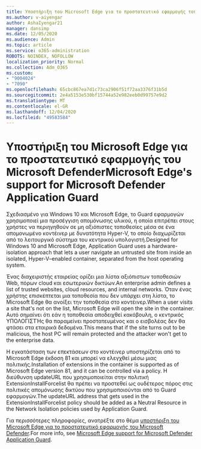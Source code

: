 ```yaml
---
title: Υποστήριξη του Microsoft Edge για το προστατευτικό εφαρμογής του Microsoft Defender
ms.author: v-aiyengar
author: AshaIyengar21
manager: dansimp
ms.date: 12/05/2020
ms.audience: Admin
ms.topic: article
ms.service: o365-administration
ROBOTS: NOINDEX, NOFOLLOW
localization_priority: Normal
ms.collection: Adm_O365
ms.custom:
- "9004024"
- "7090"
ms.openlocfilehash: 65cbc867ea7d1c73ca2906f51f72aa3376f31b5d
ms.sourcegitcommit: 2e4a5153e530bf15744a52e982eeb0d99757e9d2
ms.translationtype: MT
ms.contentlocale: el-GR
ms.lasthandoff: 12/04/2020
ms.locfileid: "49583584"
---
```

# <a name="microsoft-edges-support-for-microsoft-defender-application-guard"></a><span data-ttu-id="3a696-102">Υποστήριξη του Microsoft Edge για το προστατευτικό εφαρμογής του Microsoft Defender</span><span class="sxs-lookup"><span data-stu-id="3a696-102">Microsoft Edge's support for Microsoft Defender Application Guard</span></span>

<span data-ttu-id="3a696-103">Σχεδιασμένο για Windows 10 και Microsoft Edge, το Guard εφαρμογών χρησιμοποιεί μια προσέγγιση απομόνωσης υλικού, η οποία επιτρέπει στους χρήστες να περιηγηθούν σε μη αξιόπιστες τοποθεσίες μέσα σε ένα απομονωμένο κοντέινερ με δυνατότητα Hyper-V, το οποίο διαχωρίζεται από το λειτουργικό σύστημα του κεντρικού υπολογιστή.</span><span class="sxs-lookup"><span data-stu-id="3a696-103">Designed for Windows 10 and Microsoft Edge, Application Guard uses a hardware-isolation approach that lets a user navigate an untrusted site from inside an isolated, Hyper-V–enabled container, separated from the host operating system.</span></span>

<span data-ttu-id="3a696-104">Ένας διαχειριστής εταιρείας ορίζει μια λίστα αξιόπιστων τοποθεσιών Web, πόρων cloud και εσωτερικών δικτύων.</span><span class="sxs-lookup"><span data-stu-id="3a696-104">An enterprise admin defines a list of trusted websites, cloud resources, and internal networks.</span></span> <span data-ttu-id="3a696-105">Όταν ένας χρήστης επισκέπτεται μια τοποθεσία που δεν υπάρχει στη λίστα, το Microsoft Edge θα ανοίξει την τοποθεσία στο κοντέινερ.</span><span class="sxs-lookup"><span data-stu-id="3a696-105">When a user visits a site that's not on the list, Microsoft Edge will open the site in the container.</span></span> <span data-ttu-id="3a696-106">Αυτό σημαίνει ότι εάν η τοποθεσία αποδειχθεί κακόβουλη, ο κεντρικός ΥΠΟΛΟΓΙΣΤΉς θα παραμείνει προστατευμένος και ο εισβολέας δεν θα φτάσει στα εταιρικά δεδομένα.</span><span class="sxs-lookup"><span data-stu-id="3a696-106">This means that if the site turns out to be malicious, the host PC will remain protected and the attacker won't get to the enterprise data.</span></span>

<span data-ttu-id="3a696-107">Η εγκατάσταση των επεκτάσεων στο κοντέινερ υποστηρίζεται από το Microsoft Edge έκδοση 81 και μπορεί να ελεγχθεί μέσω μιας πολιτικής.</span><span class="sxs-lookup"><span data-stu-id="3a696-107">Installation of extensions in the container is supported as of Microsoft Edge version 81, and it can be controlled via a policy.</span></span> <span data-ttu-id="3a696-108">Η διεύθυνση updateURL που χρησιμοποιείται στην πολιτική ExtensionInstallForcelist θα πρέπει να προστεθεί ως ουδέτερος πόρος στις πολιτικές απομόνωσης δικτύου που χρησιμοποιούνται από το Guard εφαρμογών.</span><span class="sxs-lookup"><span data-stu-id="3a696-108">The updateURL address that gets used in the ExtensionInstallForcelist policy should be added as a Neutral Resource in the Network Isolation policies used by Application Guard.</span></span>

<span data-ttu-id="3a696-109">Για περισσότερες πληροφορίες, ανατρέξτε στο θέμα [υποστήριξη του Microsoft Edge για το προστατευτικό εφαρμογής του Microsoft Defender](https://go.microsoft.com/fwlink/?linkid=2134229).</span><span class="sxs-lookup"><span data-stu-id="3a696-109">For more info, see [Microsoft Edge support for Microsoft Defender Application Guard](https://go.microsoft.com/fwlink/?linkid=2134229).</span></span>
